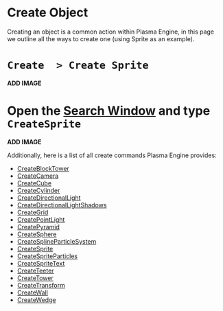 # Create Object

Creating an object is a common action within Plasma Engine, in this page we outline all the ways to create one (using Sprite as an example).



# `Create  > Create Sprite`

**ADD IMAGE**

# Open the [Search Window](https://plasmaengine.github.io/PlasmaDocs/Plasma1/Editor/editor/editorcommands/commands.md) and type `CreateSprite`

**ADD IMAGE**

Additionally, here is a list of all create commands Plasma Engine provides:

- [CreateBlockTower](https://plasmaengine.github.io/PlasmaDocs/Plasma1/C++/code_reference/command_reference.md#createblocktower)
- [ CreateCamera ](https://plasmaengine.github.io/PlasmaDocs/Plasma1/C++/code_reference/command_reference.md#createcamera)
- [CreateCube](https://plasmaengine.github.io/PlasmaDocs/Plasma1/C++/code_reference/command_reference.md#createcube)
- [CreateCylinder](https://plasmaengine.github.io/PlasmaDocs/Plasma1/C++/code_reference/command_reference.md#createcylinder)
- [CreateDirectionalLight](https://plasmaengine.github.io/PlasmaDocs/Plasma1/C++/code_reference/command_reference.md#createdirectionallight)
- [CreateDirectionalLightShadows](https://plasmaengine.github.io/PlasmaDocs/Plasma1/C++/code_reference/command_reference.md#createdirectionallightsh)
- [CreateGrid](https://plasmaengine.github.io/PlasmaDocs/Plasma1/C++/code_reference/command_reference.md#creategrid)
- [CreatePointLight](https://plasmaengine.github.io/PlasmaDocs/Plasma1/C++/code_reference/command_reference.md#createpointlight)
- [CreatePyramid](https://plasmaengine.github.io/PlasmaDocs/Plasma1/C++/code_reference/command_reference.md#createpyramid)
- [CreateSphere](https://plasmaengine.github.io/PlasmaDocs/Plasma1/C++/code_reference/command_reference.md#createsphere)
- [CreateSplineParticleSystem](https://plasmaengine.github.io/PlasmaDocs/Plasma1/C++/code_reference/command_reference.md#createsplineparticlesyst)
- [ CreateSprite](https://plasmaengine.github.io/PlasmaDocs/Plasma1/C++/code_reference/command_reference.md#createsprite)
- [CreateSpriteParticles](https://plasmaengine.github.io/PlasmaDocs/Plasma1/C++/code_reference/command_reference.md#createspriteparticles)
- [ CreateSpriteText](https://plasmaengine.github.io/PlasmaDocs/Plasma1/C++/code_reference/command_reference.md#createspritetext)
- [CreateTeeter](https://plasmaengine.github.io/PlasmaDocs/Plasma1/C++/code_reference/command_reference.md#createteeter)
- [CreateTower](https://plasmaengine.github.io/PlasmaDocs/Plasma1/C++/code_reference/command_reference.md#createtower)
- [CreateTransform](https://plasmaengine.github.io/PlasmaDocs/Plasma1/C++/code_reference/command_reference.md#createtransform)
- [CreateWall](https://plasmaengine.github.io/PlasmaDocs/Plasma1/C++/code_reference/command_reference.md#createwall)
- [CreateWedge](https://plasmaengine.github.io/PlasmaDocs/Plasma1/C++/code_reference/command_reference.md#createwedge) 

 